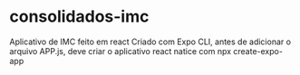 # consolidados-imc
Aplicativo de IMC feito em react
Criado com Expo CLI, antes de adicionar o arquivo APP.js, deve criar o aplicativo react natice com npx create-expo-app
